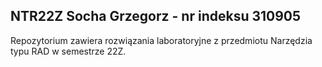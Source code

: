 ## NTR22Z Socha Grzegorz - nr indeksu 310905

Repozytorium zawiera rozwiązania laboratoryjne z przedmiotu Narzędzia typu RAD w semestrze 22Z.

